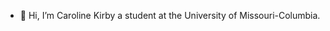- 👋 Hi, I’m Caroline Kirby a student at the University of Missouri-Columbia.

<!---
ckirbyco/ckirbyco is a ✨ special ✨ repository because its `README.md` (this file) appears on your GitHub profile.
You can click the Preview link to take a look at your changes.
--->

